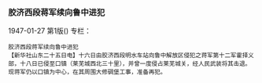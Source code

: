 ### 胶济西段蒋军续向鲁中进犯

1947-01-27
第1版()
专栏：

    胶济西段蒋军续向鲁中进犯
    【新华社山东二十五日电】十六日由胶济西段明水车站向鲁中解放区侵犯之蒋军第十二军霍择义部，十八日已侵至口镇（莱芜城西北三十里），并曾一度侵占莱芜城关，经人民武装将其击退。现蒋军仍以口镇为中心，在其周围大修碉堡工事，准备再犯。
